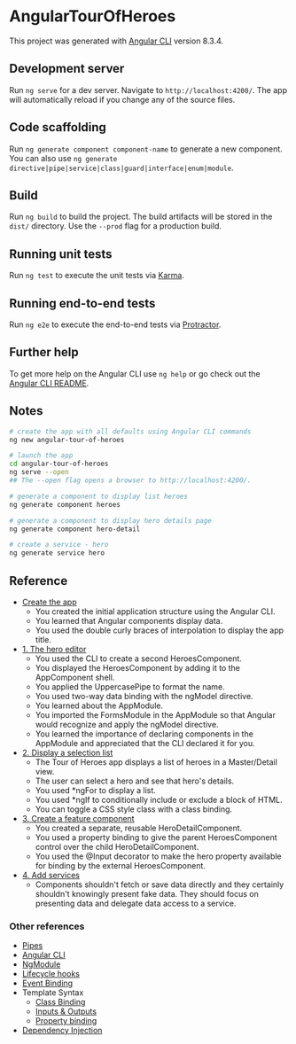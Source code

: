 # AngularTourOfHeroes

This project was generated with [Angular CLI](https://github.com/angular/angular-cli) version 8.3.4.

## Development server

Run `ng serve` for a dev server. Navigate to `http://localhost:4200/`. The app will automatically reload if you change any of the source files.

## Code scaffolding

Run `ng generate component component-name` to generate a new component. You can also use `ng generate directive|pipe|service|class|guard|interface|enum|module`.

## Build

Run `ng build` to build the project. The build artifacts will be stored in the `dist/` directory. Use the `--prod` flag for a production build.

## Running unit tests

Run `ng test` to execute the unit tests via [Karma](https://karma-runner.github.io).

## Running end-to-end tests

Run `ng e2e` to execute the end-to-end tests via [Protractor](http://www.protractortest.org/).

## Further help

To get more help on the Angular CLI use `ng help` or go check out the [Angular CLI README](https://github.com/angular/angular-cli/blob/master/README.md).

## Notes

```bash
# create the app with all defaults using Angular CLI commands
ng new angular-tour-of-heroes

# launch the app
cd angular-tour-of-heroes
ng serve --open
## The --open flag opens a browser to http://localhost:4200/.

# generate a component to display list heroes
ng generate component heroes

# generate a component to display hero details page
ng generate component hero-detail

# create a service - hero
ng generate service hero

```

## Reference

- [Create the app](https://angular.io/tutorial/toh-pt0)
  - You created the initial application structure using the Angular CLI.
  - You learned that Angular components display data.
  - You used the double curly braces of interpolation to display the app title.
- [1. The hero editor](https://angular.io/tutorial/toh-pt1)
  - You used the CLI to create a second HeroesComponent.
  - You displayed the HeroesComponent by adding it to the AppComponent shell.
  - You applied the UppercasePipe to format the name.
  - You used two-way data binding with the ngModel directive.
  - You learned about the AppModule.
  - You imported the FormsModule in the AppModule so that Angular would recognize and apply the ngModel directive.
  - You learned the importance of declaring components in the AppModule and appreciated that the CLI declared it for you.
- [2. Display a selection list](https://angular.io/tutorial/toh-pt2)
  - The Tour of Heroes app displays a list of heroes in a Master/Detail view.
  - The user can select a hero and see that hero's details.
  - You used *ngFor to display a list.
  - You used *ngIf to conditionally include or exclude a block of HTML.
  - You can toggle a CSS style class with a class binding.
- [3. Create a feature component](https://angular.io/tutorial/toh-pt3)
  - You created a separate, reusable HeroDetailComponent.
  - You used a property binding to give the parent HeroesComponent control over the child HeroDetailComponent.
  - You used the @Input decorator to make the hero property available for binding by the external HeroesComponent.
- [4. Add services](https://angular.io/tutorial/toh-pt4)
  - Components shouldn't fetch or save data directly and they certainly shouldn't knowingly present fake data. They should focus on presenting data and delegate data access to a service.

### Other references

- [Pipes](https://angular.io/guide/pipes)
- [Angular CLI](https://angular.io/cli)
- [NgModule](https://angular.io/guide/ngmodules)
- [Lifecycle hooks](https://angular.io/guide/lifecycle-hooks)
- [Event Binding](https://angular.io/guide/template-syntax#event-binding)
- Template Syntax
  - [Class Binding](https://angular.io/guide/template-syntax#class-binding)
  - [Inputs & Outputs](https://angular.io/guide/template-syntax#inputs-outputs)
  - [Property binding](https://angular.io/guide/template-syntax#property-binding)
- [Dependency Injection](https://angular.io/guide/dependency-injection)
